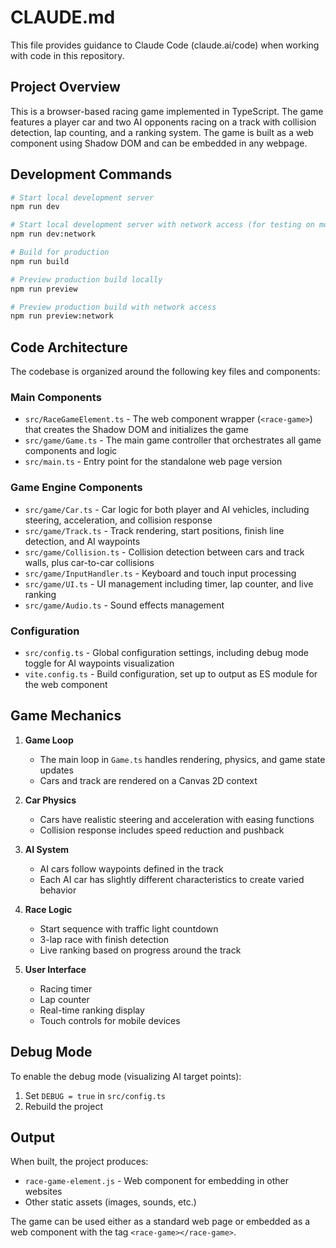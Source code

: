 # CLAUDE.md

This file provides guidance to Claude Code (claude.ai/code) when working with code in this repository.

## Project Overview

This is a browser-based racing game implemented in TypeScript. The game features a player car and two AI opponents racing on a track with collision detection, lap counting, and a ranking system. The game is built as a web component using Shadow DOM and can be embedded in any webpage.

## Development Commands

```bash
# Start local development server
npm run dev

# Start local development server with network access (for testing on mobile devices)
npm run dev:network

# Build for production
npm run build

# Preview production build locally
npm run preview

# Preview production build with network access
npm run preview:network
```

## Code Architecture

The codebase is organized around the following key files and components:

### Main Components

- `src/RaceGameElement.ts` - The web component wrapper (`<race-game>`) that creates the Shadow DOM and initializes the game
- `src/game/Game.ts` - The main game controller that orchestrates all game components and logic
- `src/main.ts` - Entry point for the standalone web page version

### Game Engine Components

- `src/game/Car.ts` - Car logic for both player and AI vehicles, including steering, acceleration, and collision response
- `src/game/Track.ts` - Track rendering, start positions, finish line detection, and AI waypoints
- `src/game/Collision.ts` - Collision detection between cars and track walls, plus car-to-car collisions
- `src/game/InputHandler.ts` - Keyboard and touch input processing
- `src/game/UI.ts` - UI management including timer, lap counter, and live ranking
- `src/game/Audio.ts` - Sound effects management

### Configuration

- `src/config.ts` - Global configuration settings, including debug mode toggle for AI waypoints visualization
- `vite.config.ts` - Build configuration, set up to output as ES module for the web component

## Game Mechanics

1. **Game Loop**
   - The main loop in `Game.ts` handles rendering, physics, and game state updates
   - Cars and track are rendered on a Canvas 2D context

2. **Car Physics**
   - Cars have realistic steering and acceleration with easing functions
   - Collision response includes speed reduction and pushback

3. **AI System**
   - AI cars follow waypoints defined in the track
   - Each AI car has slightly different characteristics to create varied behavior

4. **Race Logic**
   - Start sequence with traffic light countdown
   - 3-lap race with finish detection
   - Live ranking based on progress around the track

5. **User Interface**
   - Racing timer
   - Lap counter
   - Real-time ranking display
   - Touch controls for mobile devices

## Debug Mode

To enable the debug mode (visualizing AI target points):
1. Set `DEBUG = true` in `src/config.ts`
2. Rebuild the project

## Output

When built, the project produces:
- `race-game-element.js` - Web component for embedding in other websites
- Other static assets (images, sounds, etc.)

The game can be used either as a standard web page or embedded as a web component with the tag `<race-game></race-game>`.